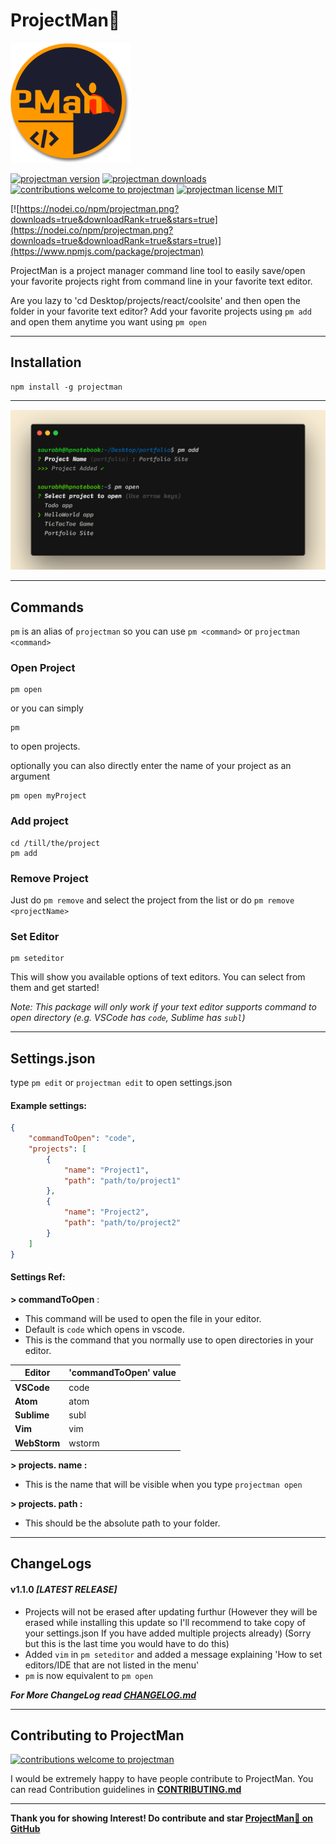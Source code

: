 # ProjectMan🦸

![](/images/logo-192.png)

[![projectman version](https://img.shields.io/npm/v/projectman.svg)](https://www.npmjs.org/package/projectman) [![projectman downloads](https://img.shields.io/npm/dt/projectman.svg)](http://npm-stat.com/charts.html?package=projectman)
[![contributions welcome to projectman](https://img.shields.io/badge/contributions-welcome-brightgreen.svg?style=flat)](https://github.com/saurabhdaware/projectman/issues) [![projectman license MIT](https://img.shields.io/npm/l/projectman.svg)](https://github.com/saurabhdaware/projectman/blob/master/LICENSE)

[![https://nodei.co/npm/projectman.png?downloads=true&downloadRank=true&stars=true](https://nodei.co/npm/projectman.png?downloads=true&downloadRank=true&stars=true)](https://www.npmjs.com/package/projectman)

ProjectMan is a project manager command line tool to easily save/open your favorite projects right from command line in your favorite text editor. 

Are you lazy to 'cd Desktop/projects/react/coolsite' and then open the folder in your favorite text editor? Add your favorite projects using `pm add` and open them anytime you want using `pm open`

---

## Installation
```shell
npm install -g projectman
```
---

![](images/terminal.png)

---
## Commands

`pm` is an alias of `projectman` so you can use `pm <command>` or `projectman <command>`

### Open Project
```shell
pm open
```
or you can simply
```
pm
```
to open projects.

optionally you can also directly enter the name of your project as an argument 
```shell
pm open myProject
```

### Add project
```shell
cd /till/the/project
pm add
```

### Remove Project

Just do `pm remove` and select the project from the list
or do `pm remove <projectName>`


### Set Editor

```shell
pm seteditor
```
This will show you available options of text editors. You can select from them and get started!

*Note: This package will only work if your text editor supports command to open directory (e.g. VSCode has `code`, Sublime has `subl`)*

---

## Settings.json
type `pm edit` or `projectman edit` to open settings.json


#### Example settings:
```json
{
    "commandToOpen": "code",
    "projects": [
        {
            "name": "Project1",
            "path": "path/to/project1"
        },
        {
            "name": "Project2",
            "path": "path/to/project2"
        }
    ]
}
```

#### Settings Ref:

**> commandToOpen** :
- This command will be used to open the file in your editor.
- Default is `code` which opens in vscode.
- This is the command that you normally use to open directories in your editor.

| Editor        |'commandToOpen' value|
|---------------|-----------|
| **VSCode**    | code      | 
| **Atom**      | atom      | 
| **Sublime**   | subl      | 
| **Vim**       | vim       | 
| **WebStorm**  | wstorm    |

**> projects. name :**
- This is the name that will be visible when you type `projectman open`

**> projects. path :**
- This should be the absolute path to your folder.


---

## ChangeLogs

#### v1.1.0 *[LATEST RELEASE]*

- Projects will not be erased after updating furthur (However they will be erased while installing this update so I'll recommend to take copy of your settings.json If you have added multiple projects already) (Sorry but this is the last time you would have to do this)
- Added `vim` in `pm seteditor` and added a message explaining 'How to set editors/IDE that are not listed in the menu'
- `pm` is now equivalent to `pm open`

***For More ChangeLog read [CHANGELOG.md](CHANGELOG.md)***

---

## Contributing to ProjectMan
[![contributions welcome to projectman](https://img.shields.io/badge/contributions-welcome-brightgreen.svg?style=flat)](https://github.com/saurabhdaware/projectman/issues) 

I would be extremely happy to have people contribute to ProjectMan. You can read Contribution guidelines in **[CONTRIBUTING.md](CONTRIBUTING.md)**

---

**Thank you for showing Interest! Do contribute and star [ProjectMan🦸 on GitHub](https://github.com/saurabhdaware/projectman)**